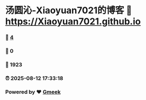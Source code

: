 # 汤圆沁-Xiaoyuan7021的博客 :link: https://Xiaoyuan7021.github.io 
### :page_facing_up: [4](https://Xiaoyuan7021.github.io/tag.html) 
### :speech_balloon: 0 
### :hibiscus: 1923 
### :alarm_clock: 2025-08-12 17:33:18 
### Powered by :heart: [Gmeek](https://github.com/Meekdai/Gmeek)

